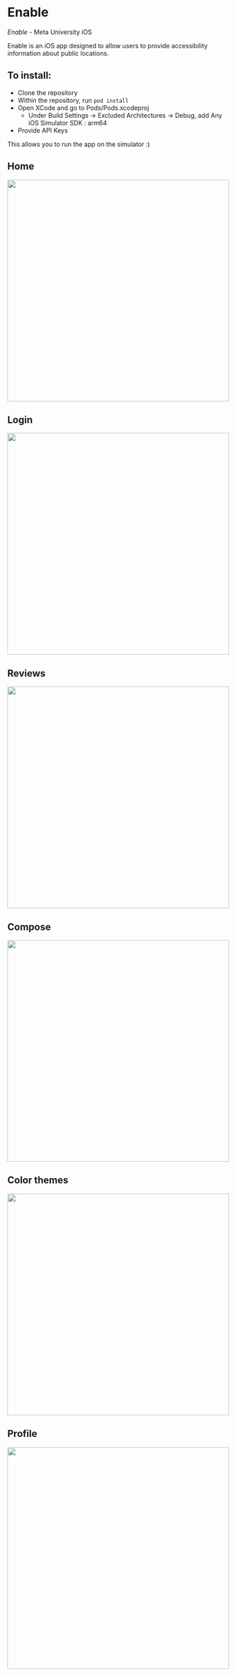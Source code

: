 # Enable #

*Enable* - Meta University iOS

Enable is an iOS app designed to allow users to provide accessibility information about public locations.

## To install: ##
- Clone the repository
- Within the repository, run ```pod install```
- Open XCode and go to Pods/Pods.xcodeproj
  - Under Build Settings -> Excluded Architectures -> Debug, add Any iOS Simulator SDK : arm64
- Provide API Keys

This allows you to run the app on the simulator :)

## Home
<img src="https://user-images.githubusercontent.com/52474776/185662544-f6044780-fb52-439d-82f2-4b961cbb2d8d.png" width="500"/>



## Login
<img src="https://user-images.githubusercontent.com/52474776/185662501-bad1c7bf-c01b-4112-bc09-5df8cf5c992e.png" width="500"/>


## Reviews
<img src="https://user-images.githubusercontent.com/52474776/185663343-a7061eba-c0cf-4b00-80bb-36b4f743497d.png" width="500"/>


## Compose
<img src="https://user-images.githubusercontent.com/52474776/185663556-3956a28f-60c5-4b51-915d-b4fe419a0714.png" width="500"/>


## Color themes
<img src="https://user-images.githubusercontent.com/52474776/185662837-6ffe5fde-23ee-4043-bb82-2f303bfca6f9.png" width="500"/>


## Profile
<img src="https://user-images.githubusercontent.com/52474776/185663707-e18a34b7-60c3-4ecb-b6c1-7170a2d7cf84.png" width="500"/>




